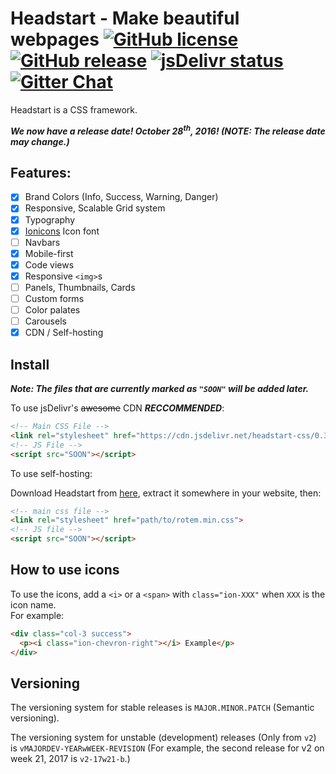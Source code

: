 # Headstart - Make beautiful webpages [![GitHub license](https://img.shields.io/badge/license-MIT-blue.svg)](https://raw.githubusercontent.com/RotemDev/Headstart/master/LICENSE) [![GitHub release](https://img.shields.io/github/release/RotemDev/Headstart.svg)](https://github.com/RotemDev/Headstart/releases/latest) [![jsDelivr status](https://img.shields.io/badge/jsDelivr-0.3.1-red.svg)](https://cdn.jsdelivr.com/headstart-css/0.3.1/headstart-css.zip) [![Gitter Chat](https://badges.gitter.im/RotemDev/Headstart.svg)](https://gitter.im/RotemDev/Headstart?utm_source=badge&utm_medium=badge&utm_campaign=pr-badge&utm_content=badge)


Headstart is a CSS framework.


***We now have a release date! October 28<sup>th</sup>, 2016! (NOTE: The release date may change.)***

## Features:
- [x] Brand Colors (Info, Success, Warning, Danger)
- [x] Responsive, Scalable Grid system
- [x] Typography
- [x] [Ionicons](http://www.ionicons.com/) Icon font
- [ ] Navbars
- [x] Mobile-first
- [x] Code views
- [x] Responsive `<img>`s
- [ ] Panels, Thumbnails, Cards
- [ ] Custom forms
- [ ] Color palates
- [ ] Carousels
- [x] CDN / Self-hosting

## Install
***Note: The files that are currently marked as `"SOON"` will be added later.***

To use jsDelivr's ~~awesome~~ CDN ***RECCOMMENDED***:
``` html
<!-- Main CSS File -->
<link rel="stylesheet" href="https://cdn.jsdelivr.net/headstart-css/0.3.1/rotem.min.css">
<!-- JS File -->
<script src="SOON"></script>
```

To use self-hosting:

Download Headstart from [here](https://cdn.jsdelivr.net/headstart-css/0.3.1/headstart-css.zip), extract it somewhere in your website, then:
``` html
<!-- main css file -->
<link rel="stylesheet" href="path/to/rotem.min.css">
<!-- JS file -->
<script src="SOON"></script>
```

## How to use icons
To use the icons, add a `<i>` or a `<span>` with `class="ion-XXX"` when `XXX` is the icon name. <br>
For example:
``` html
<div class="col-3 success">
  <p><i class="ion-chevron-right"></i> Example</p>
</div>
```

## Versioning
The versioning system for stable releases is `MAJOR.MINOR.PATCH` (Semantic versioning).

The versioning system for unstable (development) releases (Only from `v2`) is `vMAJORDEV-YEARwWEEK-REVISION` (For example, the second release for v2 on week 21, 2017 is `v2-17w21-b`.)
